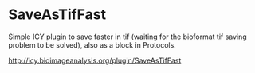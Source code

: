 # SaveAsTifFast
Simple ICY plugin to save faster in tif (waiting for the bioformat tif saving problem to be solved), also as a block in Protocols.

http://icy.bioimageanalysis.org/plugin/SaveAsTifFast

